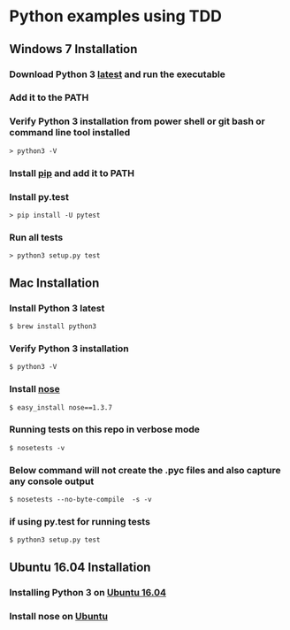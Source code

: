 # Python examples using TDD

## **Windows 7 Installation**

### Download **Python 3** [latest](https://www.python.org/downloads/) and run the executable

### Add it to the **PATH**

### Verify **Python 3** installation from power shell or git bash or command line tool installed
```
> python3 -V
```

### Install [pip](https://pip.pypa.io/en/stable/installing/) and add it to **PATH**

### Install **py.test** 
```
> pip install -U pytest
```

### Run all tests
```
> python3 setup.py test
```

## **Mac Installation**

### Install **Python 3** latest
```
$ brew install python3
```

### Verify **Python 3** installation
```
$ python3 -V
```

### Install **[nose](https://nose.readthedocs.io/en/latest/)**
```
$ easy_install nose==1.3.7
```

### Running tests on this repo in verbose mode
```
$ nosetests -v
```
### Below command will **not** create the **.pyc** files and also capture any console output
```
$ nosetests --no-byte-compile  -s -v
```

### if using **py.test** for running tests
```
$ python3 setup.py test
```

## **Ubuntu 16.04 Installation**

### Installing **Python 3** on [Ubuntu 16.04](https://www.digitalocean.com/community/tutorials/how-to-install-python-3-and-set-up-a-local-programming-environment-on-ubuntu-16-04)

### Install **nose** on [Ubuntu](https://nose.readthedocs.io/en/latest/)